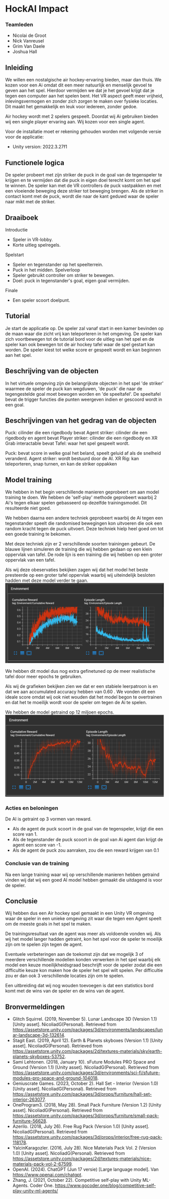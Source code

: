 # HockAI Impact

### Teamleden
- Nicolai de Groot
- Nick Vanreusel
- Grim Van Daele
- Joshua Hall

## Inleiding

We willen een nostalgische air hockey-ervaring bieden, maar dan thuis. We kozen voor een Ai omdat dit een meer natuurlijk en menselijk gevoel te geven aan het spel. Hierdoor vermijden we dat je het gevoel krijgt dat je tegen een computer aan het spelen bent. Het VR aspect geeft meer vrijheid, inlevingsvermogen en zonder zich zorgen te maken over fysieke locaties. Dit maakt het gemakkelijk en leuk voor iedereen, zonder gedoe.

Air hockey wordt met 2 spelers gespeelt. Doordat wij Ai gebruiken bieden wij een single player ervaring aan. Wij kozen voor een single agent. 

Voor de installatie moet er rekening gehouden worden met volgende versie voor de applicatie:
- Unity version: 2022.3.27f1


## Functionele logica

De speler probeert met zijn striker de puck in de goal van de tegenspeler te krijgen en te vermijden dat die puck in eigen doel terecht komt om het spel te winnen.
De speler kan met de VR controllers de puck vastpakken en met een vloeiende beweging deze striker tot beweging brengen. Als de striker in contact komt met de puck, wordt die naar de kant geduwd waar de speler naar mikt met de striker.

## Draaiboek

Introductie
- Speler in VR-lobby.
- Korte uitleg spelregels.

Spelstart
- Speler en tegenstander op het speelterrein.
- Puck in het midden.
Spelverloop
- Speler gebruikt controller om striker te bewegen.
- Doel: puck in tegenstander's goal, eigen goal vermijden.

Finale
- Een speler scoort doelpunt.

## Tutorial
Je start de applicatie op. De speler zal vanaf start in een kamer bevinden op de maan waar die zicht vrij kan teleporteren in het omgeving. De speler kan zich voortbewegen tot de tutorial bord voor de uitleg van het spel en de speler kan ook bewegen tot de air hockey tafel waar de spel gestart kan worden. De speler kiest tot welke score er gespeelt wordt en kan beginnen aan het spel.

## Beschrijving van de objecten
In het virtuele omgeving zijn de belangrijkste objecten in het spel 'de striker' waarmee de speler de puck kan wegduwen, 'de puck' die naar de tegengestelde goal moet bewogen worden en 'de speeltafel'. De speeltafel bevat de trigger functies die punten weergeven indien er gescoord wordt in een goal. 

## Beschrijvingen van het gedrag van de objecten
Puck: cilinder die een rigedbody bevat
Agent striker: cilinder die een rigedbody en agent bevat
Player striker: cilinder die een rigedbody en XR  Grab interactable bevat
Tafel: waar het spel gespeelt wordt.


Puck: bevat score in welke goal het beland, speelt geluid af als de snelheid veranderd.
Agent striker: wordt bestuurd door de AI.
XR Rig: kan teleporteren, snap turnen,  en kan de striker oppakken

## Model training 
We hebben in het begin verschillende manieren geprobeert om aan model training te doen. We hebben de 'self-play' methode geprobeert waarbij 2 Ai's tegen elkaar spelen gebasseerd op dezelfde trainingsmodel. Dit resulteerde niet goed.

We hebben daarna een andere techniek geprobeert waarbij de Ai tegen een tegenstander speelt die randomised bewegingen kon uitvoeren die ook een random kracht tegen de puck uitvoert. Deze techniek hielp heel goed om tot een goede training te bekomen. 

Met deze techniek zijn er 2 verschillende soorten trainingen gebeurt. De blauwe lijnen simuleren de training die wij hebben gedaan op een klein oppervlak van tafel. De rode lijn is een training die wij hebben op een groter oppervlak van een tafel.

Als wij deze obeservaties bekijken zagen wij dat het model het beste presteerde op een groter tafel oppervlak waarbij wij uiteindelijk besloten hadden met deze model verder te gaan.
![alt text](image-5.png)

We hebben dit model dus nog extra gefinetuned op de meer realistische tafel door meer epochs te gebruiken.

Als wij de grafieken bekijken zien we dat er een stabiele leerpatroon is en dat we aan accumulated accuracy hebben van 0.60 . We vonden dit een ideale score omdat wij ook niet wouden dat het model begon te overtrainen en dat het te moeilijk wordt voor de speler om tegen de Ai te spelen.

We hebben de model getraind op 12 miljoen epochs.
![alt text](image-4.png)


### Acties en beloningen
De AI is getraint op 3 vormen van reward. 

- Als de agent de puck scoort in de goal van de tegenspeler, krijgt die een score van 1.
- Als de tegenstander de puck scoort in de goal van Ai agent dan krijgt de agent een score van -1.
- Als de agent de puck zou aanraken, zou die een reward krijgen van 0.1


### Conclusie van de training
Na een lange training waar wij op verschillende manieren hebben getraind vinden wij dat wij een goed AI model hebben gemaakt die uitdagend is voor de speler. 

## Conclusie
Wij hebben dus een Air hockey spel gemaakt in een Unity VR omgeving waar de speler in een unieke omgeving zit waar die tegen een Agent speelt om de meeste goals in het spel te maken. 

De trainingsresultaat van de agent was meer als voldoende vonden wij. Als wij het model langer hadden getraint, kon het spel voor de speler te moeilijk zijn om te spelen zijn tegen de agent.

Eventuele verbeteringen aan de toekomst zijn dat we mogelijk 3 of meerdere verschillende modellen konden verwerken in het spel waarbij elk model een keuze moeilijkheidsgraad beschrijft voor de speler zodat die een difficultie keuze kon maken hoe de speler het spel wilt spelen. Per difficultie zou er dan ook 3 verschillende locaties zijn om te spelen.

Een uitbreiding dat wij nog wouden toevoegen is dat een statistics bord komt met de wins van de speler en de wins van de agent. 

## Bronvermeldingen

- Glitch Squirrel. (2019, November 5). Lunar Landscape 3D (Version 1.1) [Unity asset]. NicoliadG(Personal). 
Retrieved from https://assetstore.unity.com/packages/3d/environments/landscapes/lunar-landscape-3d-132614.
- Stagit East. (2019, April 12). Earth & Planets skyboxes (Version 1.1) [Unity asset]. NicoliadG(Personal). Retrieved from https://assetstore.unity.com/packages/2d/textures-materials/sky/earth-planets-skyboxes-53752.
- Sami Lehtonen. (2018, January 10). sFuture Modules PRO Space and Ground (Version 1.1) [Unity asset]. NicoliadG(Personal). Retrieved from https://assetstore.unity.com/packages/3d/environments/sci-fi/sfuture-modules-pro-space-and-ground-104018.
- Geniuscrate Games. (2023, October 2). Hall Set - Interior (Version 1.0) [Unity asset]. NicoliadG(Personal). Retrieved from https://assetstore.unity.com/packages/3d/props/furniture/hall-set-interior-263077.
- OneProgram3. (2018, May 28). Small Pack Furniture (Version 1.2) [Unity asset]. NicoliadG(Personal). Retrieved from https://assetstore.unity.com/packages/3d/props/furniture/small-pack-furniture-56628.
- Azerilo. (2018, July 26). Free Rug Pack (Version 1.0) [Unity asset]. NicoliadG(Personal). Retrieved from https://assetstore.unity.com/packages/3d/props/interior/free-rug-pack-118178.
- YalcinKaragozler. (2016, July 28). Nice Materials Pack Vol. 2 (Version 1.0) [Unity asset]. NicoliadG(Personal). Retrieved from https://assetstore.unity.com/packages/2d/textures-materials/nice-materials-pack-vol-2-67599.
- OpenAI. (2024). ChatGPT (Jun 17 versie) [Large language model]. Van https://www.openai.com/chatgpt.
- Zhang, J. (2021, October 22). Competitive self-play with Unity ML-Agents. Coder One. https://www.gocoder.one/blog/competitive-self-play-unity-ml-agents/


